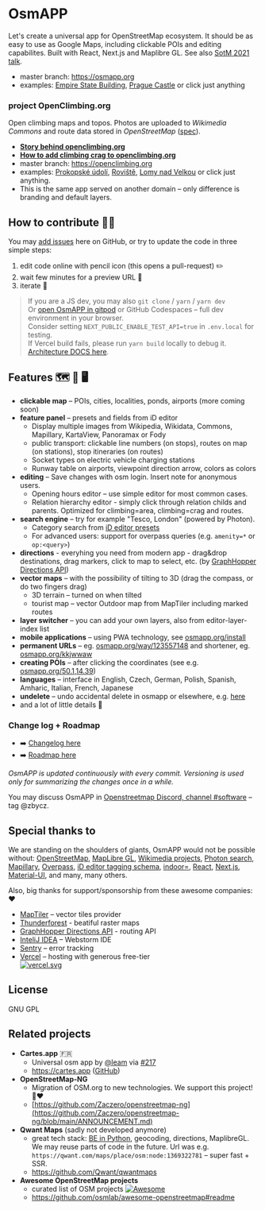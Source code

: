 # OsmAPP

Let's create a universal app for OpenStreetMap ecosystem.
It should be as easy to use as Google Maps, including clickable POIs and editing capabilites.
Built with React, Next.js and Maplibre GL.
See also [SotM 2021 talk](https://github.com/zbycz/osmapp-talk).

- master branch: https://osmapp.org
- examples: [Empire State Building](https://osmapp.org/way/34633854#17.00/40.7483/-73.9864), [Prague Castle](https://osmapp.org/relation/3312247#17.00/50.0900/14.4000) or click just anything

### project OpenClimbing.org

Open climbing maps and topos. Photos are uploaded to _Wikimedia Commons_ and route data stored in _OpenStreetMap_ ([spec](https://wiki.openstreetmap.org/wiki/Key:wikimedia_commons:path)).

- **[Story behind openclimbing.org](https://medium.com/@jvaclavik/story-behind-openclimbing-org-ab448939c6ac)**
- **[How to add climbing crag to openclimbing.org](https://medium.com/@jvaclavik/how-to-contribute-to-openclimbing-org-9a159ddd5d4c)**
- master branch: https://openclimbing.org
- examples: [Prokopské údolí](https://openclimbing.org/relation/17262674),
  [Roviště](https://openclimbing.org/relation/17130100),
  [Lomy nad Velkou](https://openclimbing.org/relation/17089246) or click just anything.
- This is the same app served on another domain – only difference is branding and default layers.

## How to contribute 🐱‍💻

You may [add issues](https://github.com/zbycz/osmapp/issues) here on GitHub, or try to update the code in three simple steps:

1. edit code online with pencil icon (this opens a pull-request) ✏️
2. wait few minutes for a preview URL 💬
3. iterate 🔁

> If you are a JS dev, you may also `git clone` / `yarn` / `yarn dev` \
> Or [open OsmAPP in gitpod](https://gitpod.io/#https://github.com/zbycz/osmapp) or GitHub Codespaces – full dev environment in your browser. \
> Consider setting `NEXT_PUBLIC_ENABLE_TEST_API=true` in `.env.local` for testing. \
> If Vercel build fails, please run `yarn build` locally to debug it. \
> [Architecture DOCS here](https://github.com/zbycz/osmapp/wiki/Architecture).

## Features 🗺 📱 🖥

- **clickable map** – POIs, cities, localities, ponds, airports (more coming soon)
- **feature panel** – presets and fields from iD editor
  - Display multiple images from Wikipedia, Wikidata, Commons, Mapillary, KartaView, Panoramax or Fody
  - public transport: clickable line numbers (on stops), routes on map (on stations), stop itineraries (on routes)
  - Socket types on electric vehicle charging stations
  - Runway table on airports, viewpoint direction arrow, colors as colors
- **editing** – Save changes with osm login. Insert note for anonymous users.
  - Opening hours editor – use simple editor for most common cases.
  - Relation hierarchy editor - simply click through relation childs and parents. Optimized for climbing=area, climbing=crag and routes.
- **search engine** – try for example "Tesco, London" (powered by Photon).
  - Category search from [iD editor presets](https://github.com/openstreetmap/id-tagging-schema)
  - For advanced users: support for overpass queries (e.g. `amenity=*` or `op:<query>`)
- **directions** - everyhing you need from modern app - drag&drop destinations, drag markers, click to map to select, etc. (by [GraphHopper Directions API](https://www.graphhopper.com/))
- **vector maps** – with the possibility of tilting to 3D (drag the compass, or do two fingers drag)
  - 3D terrain – turned on when tilted
  - tourist map – vector Outdoor map from MapTiler including marked routes
- **layer switcher** – you can add your own layers, also from editor-layer-index list
- **mobile applications** – using PWA technology, see [osmapp.org/install](https://osmapp.org/install)
- **permanent URLs** – eg. [osmapp.org/way/123557148](https://osmapp.org/way/123557148) and shortener, eg. [osmapp.org/kkjwwaw](https://osmapp.org/kkjwwaw)
- **creating POIs** – after clicking the coordinates (see e.g. [osmapp.org/50.1,14.39](https://osmapp.org/50.1,14.39))
- **languages** – interface in English, Czech, German, Polish, Spanish, Amharic, Italian, French, Japanese
- **undelete** – undo accidental delete in osmapp or elsewhere, e.g. [here](https://osmapp.org/node/1219767385)
- and a lot of little details 🙂

### Change log + Roadmap

- ➡️ [Changelog here](https://github.com/zbycz/osmapp/releases)
- ➡️ [Roadmap here](https://github.com/zbycz/osmapp/issues/507)

_OsmAPP is updated continuously with every commit. Versioning is used only for summarizing the changes once in a while._

You may discuss OsmAPP in [Openstreetmap Discord, channel #software](https://discord.com/channels/413070382636072960/429092644438802432) – tag @zbycz.

## Special thanks to

We are standing on the shoulders of giants, OsmAPP would not be possible without:
[OpenStreetMap](https://www.openstreetmap.org/),
[MapLibre GL](https://maplibre.org/maplibre-gl-js/),
[Wikimedia projects](https://www.wikimedia.org/),
[Photon search](https://photon.komoot.io/),
[Mapillary](https://www.mapillary.com/),
[Overpass](https://wiki.openstreetmap.org/wiki/Overpass_API),
[iD editor tagging schema](https://github.com/openstreetmap/id-tagging-schema),
[indoor=](https://indoorequal.com/),
[React](https://react.dev/),
[Next.js](https://nextjs.org/),
[Material-UI](https://mui.com/),
and many, many others.

Also, big thanks for support/sponsorship from these awesome companies: ❤️

- [MapTiler](https://www.maptiler.com/) – vector tiles provider
- [Thunderforest](https://www.thunderforest.com/) - beatiful raster maps
- [GraphHopper Directions API](https://www.graphhopper.com/) - routing API
- [InteliJ IDEA](https://www.jetbrains.com/idea/) – Webstorm IDE
- [Sentry](https://sentry.io/) – error tracking
- [Vercel](https://vercel.com/?utm_source=osm-app-team&utm_campaign=oss) – hosting with generous free-tier \
  [![vercel.svg](.github/vercel.svg)](https://vercel.com/?utm_source=osm-app-team&utm_campaign=oss)

## License

GNU GPL

## Related projects

- **Cartes.app** 🇫🇷
  - Universal osm app by [@leam](https://github.com/laem) via [#217](https://github.com/zbycz/osmapp/issues/217)
  - https://cartes.app ([GitHub](https://github.com/laem/cartes))
- **OpenStreetMap-NG**
  - Migration of OSM.org to new technologies. We support this project! 🤞❤️
  - [https://github.com/Zaczero/openstreetmap-ng](https://github.com/Zaczero/openstreetmap-ng/blob/main/ANNOUNCEMENT.md)
- **Qwant Maps** (sadly not developed anymore)
  - great tech stack: [BE in Python](https://github.com/Qwant/idunn), geocoding, directions, MaplibreGL. We may reuse parts of code in the future. Url was e.g. `https://qwant.com/maps/place/osm:node:1369322781` – super fast + SSR.
  - https://github.com/Qwant/qwantmaps
- **Awesome OpenStreetMap projects**
  - curated list of OSM projects [![Awesome](https://awesome.re/badge.svg)](https://awesome.re)
  - https://github.com/osmlab/awesome-openstreetmap#readme
